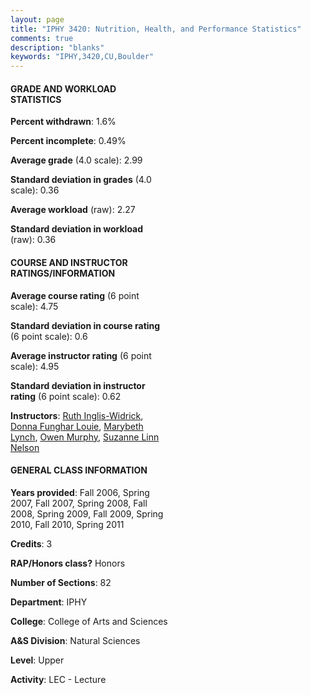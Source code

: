 ```yaml
---
layout: page
title: "IPHY 3420: Nutrition, Health, and Performance Statistics"
comments: true
description: "blanks"
keywords: "IPHY,3420,CU,Boulder"
---
```

<head>
<script src="https://ajax.googleapis.com/ajax/libs/jquery/2.1.3/jquery.min.js"></script>
<script src="https://dl.dropboxusercontent.com/s/pc42nxpaw1ea4o9/highcharts.js?dl=0"></script>
<!-- <script src="../assets/js/highcharts.js"></script> -->
<style type="text/css">@font-face {
	font-family: "Bebas Neue";
	src: url(https://www.filehosting.org/file/details/544349/BebasNeue Regular.otf) format("opentype");
	}
	h1.Bebas { 
		font-family: "Bebas Neue", Verdana, Tahoma;
	}
</style>
</head>
<body>
	<div id="container" style="float: right; width: 45%; height: 88%; margin-left: 2.5%; margin-right: 2.5%;"></div>
	<script language="JavaScript">
		$(document).ready(function() {
		var chart = {type: 'column'};
		var title = {text: 'Grade Distribution'};
		var xAxis = {categories: ['A','B','C','D','F'],crosshair: true};
		var yAxis = {min: 0,title: {text: 'Percentage'}};
		var tooltip = {headerFormat: '<center><b><span style="font-size:20px">{point.key}</span></b></center>',
		               pointFormat: '<td style="padding:0"><b>{point.y:.1f}%</b></td>',
		               footerFormat: '</table>',shared: true,useHTML: true};
		var plotOptions = {column: {pointPadding: 0.0,borderWidth: 0}};  
		var credits = {enabled: false};var series= [{name: 'Percent',data: [33.41,41.71,18.51,4.57,1.56,]}];
		var json = {};
		json.chart = chart;
		json.title = title;
		json.tooltip = tooltip;
		json.xAxis = xAxis;
		json.yAxis = yAxis;  
		json.series = series;
		json.plotOptions = plotOptions;  
		json.credits = credits;
		$('#container').highcharts(json);
	});
	</script>
</body>
			   
#### GRADE AND WORKLOAD STATISTICS

**Percent withdrawn**: 1.6%

**Percent incomplete**: 0.49%

**Average grade** (4.0 scale): 2.99

**Standard deviation in grades** (4.0 scale): 0.36

**Average workload** (raw): 2.27

**Standard deviation in workload** (raw): 0.36

#### COURSE AND INSTRUCTOR RATINGS/INFORMATION

**Average course rating** (6 point scale): 4.75

**Standard deviation in course rating** (6 point scale): 0.6

**Average instructor rating** (6 point scale): 4.95

**Standard deviation in instructor rating** (6 point scale): 0.62

**Instructors**: <a href='../../instructors/Ruth_Inglis-Widrick'>Ruth Inglis-Widrick</a>, <a href='../../instructors/Donna_Funghar_Louie'>Donna Funghar Louie</a>, <a href='../../instructors/Marybeth_Lynch'>Marybeth Lynch</a>, <a href='../../instructors/Owen_Murphy'>Owen Murphy</a>, <a href='../../instructors/Suzanne_Linn_Nelson'>Suzanne Linn Nelson</a>

#### GENERAL CLASS INFORMATION

**Years provided**: Fall 2006, Spring 2007, Fall 2007, Spring 2008, Fall 2008, Spring 2009, Fall 2009, Spring 2010, Fall 2010, Spring 2011

**Credits**: 3

**RAP/Honors class?** Honors

**Number of Sections**: 82

**Department**: IPHY

**College**: College of Arts and Sciences

**A&S Division**: Natural Sciences

**Level**: Upper

**Activity**: LEC - Lecture
